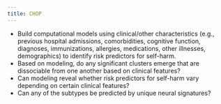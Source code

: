```yaml
---
title: CHOP
---
```


* Build computational models using clinical/other characteristics (e.g., previous hospital admissions, comorbidities, cognitive function, diagnoses, immunizations, allergies, medications, other illnesses, demographics) to identify risk predictors for self-harm.
* Based on modeling, do any significant clusters emerge that are dissociable from one another based on clinical features? 
* Can modeling reveal whether risk predictors for self-harm vary depending on certain clinical features?
* Can any of the subtypes be predicted by unique neural signatures? 
